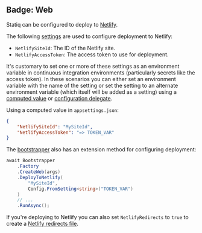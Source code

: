 Badge: Web
---
Statiq can be configured to deploy to [Netlify](https://www.netlify.com).

The following [settings](xref:web-settings) are used to configure deployment to Netlify:

- `NetlifySiteId`: The ID of the Netlify site.
- `NetlifyAccessToken`: The access token to use for deployment.

It's customary to set one or more of these settings as an environment variable in continuous
integration environments (particularly secrets like the access token). In these scenarios you can either
set an environment variable with the name of the setting or set the setting to an alternate environment
variable (which itself will be added as a setting) using a
[computed value](xref:metadata-values#computed-values) or
[configuration delegate](xref:configuration-delegates).

Using a computed value in `appsettings.json`:

```json
{
    "NetlifySiteId": "MySiteId",
    "NetlifyAccessToken": "=> TOKEN_VAR"
}
```

The [bootstrapper](xref:bootstrapper) also has an extension method for configuring deployment:

```csharp
await Bootstrapper
    .Factory
    .CreateWeb(args)
    .DeployToNetlify(
        "MySiteId",
        Config.FromSetting<string>("TOKEN_VAR")
    )
    // ...
    .RunAsync();
```

If you're deploying to Netlify you can also set `NetlifyRedirects` to `true` to
create a [Netlify redirects file](xref:redirects#netlify).